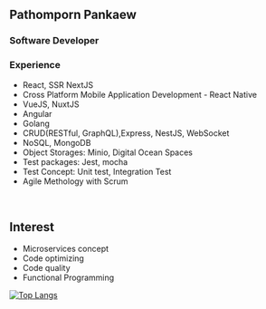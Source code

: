 ## Pathomporn Pankaew
### Software Developer

### Experience

- React, SSR NextJS
- Cross Platform Mobile Application Development - React Native 
- VueJS, NuxtJS
- Angular
- Golang
- CRUD(RESTful, GraphQL),Express, NestJS, WebSocket
- NoSQL, MongoDB
- Object Storages: Minio, Digital Ocean Spaces
- Test packages: Jest, mocha
- Test Concept: Unit test, Integration Test
- Agile Methology with Scrum

<br />

## Interest 
* Microservices concept
* Code optimizing 
* Code quality
* Functional Programming
 
[![Top Langs](https://github-readme-stats.vercel.app/api/top-langs/?username=job25721&layout=compact)](https://github.com/job25721)
